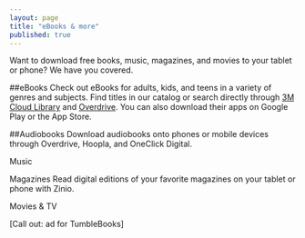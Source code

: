 ```yaml
---
layout: page
title: "eBooks & more"
published: true
---
```


Want to download free books, music, magazines, and movies to your tablet or phone? We have you covered.

##eBooks
Check out eBooks for adults, kids, and teens in a variety of genres and subjects. Find titles in our catalog or search directly through [3M Cloud Library](http://ebook.3m.com/library/SkokiePublicLibrary/) and [Overdrive](http://overdrive.skokielibrary.info/). You can also download their apps on Google Play or the App Store. 

##Audiobooks
Download audiobooks onto phones or mobile devices through Overdrive, Hoopla, and OneClick Digital.

Music

Magazines
Read digital editions of your favorite magazines on your tablet or phone with Zinio. 

Movies & TV

[Call out: ad for TumbleBooks]